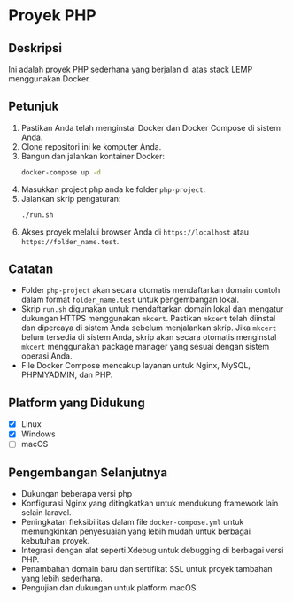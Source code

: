 # Proyek PHP

## Deskripsi

Ini adalah proyek PHP sederhana yang berjalan di atas stack LEMP menggunakan Docker.

## Petunjuk

1. Pastikan Anda telah menginstal Docker dan Docker Compose di sistem Anda.
2. Clone repositori ini ke komputer Anda.
3. Bangun dan jalankan kontainer Docker:
   ```bash
   docker-compose up -d
   ```
4. Masukkan project php anda ke folder `php-project`.
5. Jalankan skrip pengaturan:
   ```bash
   ./run.sh
   ```
6. Akses proyek melalui browser Anda di `https://localhost` atau `https://folder_name.test`.

## Catatan

- Folder `php-project` akan secara otomatis mendaftarkan domain contoh dalam format `folder_name.test` untuk pengembangan lokal.
- Skrip `run.sh` digunakan untuk mendaftarkan domain lokal dan mengatur dukungan HTTPS menggunakan `mkcert`. Pastikan `mkcert` telah diinstal dan dipercaya di sistem Anda sebelum menjalankan skrip. Jika `mkcert` belum tersedia di sistem Anda, skrip akan secara otomatis menginstal `mkcert` menggunakan package manager yang sesuai dengan sistem operasi Anda.
- File Docker Compose mencakup layanan untuk Nginx, MySQL, PHPMYADMIN, dan PHP.

## Platform yang Didukung

- [x] Linux
- [x] Windows
- [ ] macOS

## Pengembangan Selanjutnya

- Dukungan beberapa versi php
- Konfigurasi Nginx yang ditingkatkan untuk mendukung framework lain selain laravel.
- Peningkatan fleksibilitas dalam file `docker-compose.yml` untuk memungkinkan penyesuaian yang lebih mudah untuk berbagai kebutuhan proyek.
- Integrasi dengan alat seperti Xdebug untuk debugging di berbagai versi PHP.
- Penambahan domain baru dan sertifikat SSL untuk proyek tambahan yang lebih sederhana.
- Pengujian dan dukungan untuk platform macOS.
